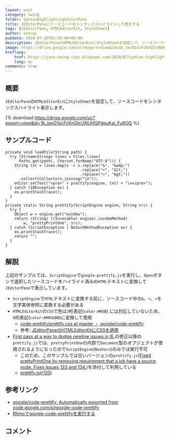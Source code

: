```yaml
---
layout: post
category: swing
folder: SyntaxHighlightingEditorPane
title: JEditorPaneにソースコードをシンタックスハイライトして表示する
tags: [JEditorPane, HTMLEditorKit, StyleSheet]
author: aterai
pubdate: 2018-07-30T03:56:00+09:00
description: JEditorPaneのHTMLEditorKitにStyleSheetを設定して、ソースコードをシンタックスハイライト表示します。
image: https://drive.google.com/uc?export=view&id=1b_texG1scFcKnOIcUNUHQPdquKal_Fu6OQ
hreflang:
    href: https://java-swing-tips.blogspot.com/2018/07/syntax-highlighting-source-code-in.html
    lang: en
comments: true
---
```

## 概要
`JEditorPane`の`HTMLEditorKit`に`StyleSheet`を設定して、ソースコードをシンタックスハイライト表示します。

{% download https://drive.google.com/uc?export=view&id=1b_texG1scFcKnOIcUNUHQPdquKal_Fu6OQ %}

## サンプルコード
<pre class="prettyprint"><code>private void loadFile(String path) {
  try (Stream&lt;String&gt; lines = Files.lines(
      Paths.get(path), Charset.forName("UTF-8"))) {
    String txt = lines.map(s -&gt; s.replace("&amp;", "&amp;amp;")
                                 .replace("&lt;", "&amp;lt;")
                                 .replace("&gt;", "&amp;gt;"))
      .collect(Collectors.joining("\n"));
    editor.setText("&lt;pre&gt;" + prettify(engine, txt) + "\n&lt;/pre&gt;");
  } catch (IOException ex) {
    ex.printStackTrace();
  }
}
private static String prettify(ScriptEngine engine, String src) {
  try {
    Object w = engine.get("window");
    return (String) ((Invocable) engine).invokeMethod(
        w, "prettyPrintOne", src);
  } catch (ScriptException | NoSuchMethodException ex) {
    ex.printStackTrace();
    return "";
  }
}
</code></pre>

## 解説
上記のサンプルでは、`ScriptEngine`で`google-prettify.js`を実行し、`Open`ボタンで選択したソースコードをハイライト済みの`HTML`テキストに変換して`JEditorPane`で表示しています。

- `ScriptEngine`で`HTML`テキストに変換する前に、ソースコード中の`&`、`<`、`>`を文字実体参照に変換する必要がある
- `HTMLEditorKit`の`CSS`で色は`3`桁表記(`color:#RGB`) には対応していないため、`6`桁表記(`color:#RRGGBB`)に変換して使用
    - [code-prettify/prettify.css at master ・ google/code-prettify](https://github.com/google/code-prettify/blob/master/src/prettify.css)
    - 参考: [JEditorPaneのHTMLEditorKitにCSSを適用](https://ateraimemo.com/Swing/StyleSheet.html)
- [First pass at a way to dodge newline issues in IE.](https://github.com/google/code-prettify/blob/0b3341b3e9105ddaecf93cc632284f8db7994faf/src/prettify.js)の修正以降の`prettify.js`では、`prettyPrintOne`の内部で`Document`型のオブジェクトが使用されるようになったので`ScriptEngine`(`Nashorn`)のみでは実行不可
    - このため、このサンプルでは古いバージョンの`prettify.js`([Fixed prettyPrintOne by removing requirement that a job have a source node. Fixes issues 133 and 134.](https://github.com/google/code-prettify/blob/f5ad44e3253f1bc8e288477a36b2ce5972e8e161/src/prettify.js))を添付して利用している
    - [prettify.js(r120)](https://raw.githubusercontent.com/google/code-prettify/f5ad44e3253f1bc8e288477a36b2ce5972e8e161/src/prettify.js)

<!-- dummy comment line for breaking list -->

## 参考リンク
- [google/code-prettify: Automatically exported from code.google.com/p/google-code-prettify](https://github.com/google/code-prettify)
- [Rhinoでgoogle-code-prettifyを実行する](https://ateraimemo.com/Tips/GooglePrettifyRhino.html)

<!-- dummy comment line for breaking list -->

## コメント
